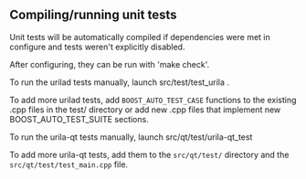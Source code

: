 Compiling/running unit tests
------------------------------------

Unit tests will be automatically compiled if dependencies were met in configure
and tests weren't explicitly disabled.

After configuring, they can be run with 'make check'.

To run the urilad tests manually, launch src/test/test_urila .

To add more urilad tests, add `BOOST_AUTO_TEST_CASE` functions to the existing
.cpp files in the test/ directory or add new .cpp files that
implement new BOOST_AUTO_TEST_SUITE sections.

To run the urila-qt tests manually, launch src/qt/test/urila-qt_test

To add more urila-qt tests, add them to the `src/qt/test/` directory and
the `src/qt/test/test_main.cpp` file.
